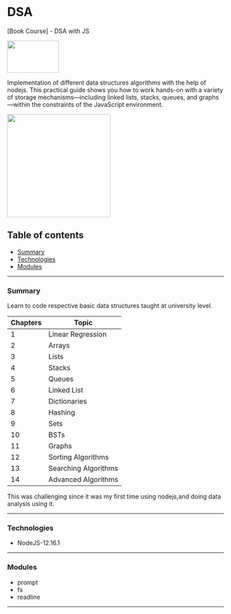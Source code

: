 # DSA
[Book Course]  - DSA with JS


<img src="https://cdn.oreillystatic.com/oreilly/images/logo_guidelines_bg_red.png" width="120" height="75">



Implementation of different data structures algorithms with the help of nodejs.
This practical guide shows you how to work hands-on with a variety of storage mechanisms—including linked lists, stacks, queues, and graphs—within the constraints of the JavaScript environment.

<img src="https://www.safaribooksonline.com/library/cover/9781449373931/250w/" width="240" height="240">

## Table of contents
* [Summary](#summary)
* [Technologies](#technologies)
* [Modules](#modules)


---

### Summary
Learn to code respective basic data structures taught at university level. 

Chapters | Topic 
--- | --- 
1 | Linear Regression 
2 | Arrays 
3 | Lists 
4 | Stacks 
5 | Queues 
6 | Linked List  
7 | Dictionaries 
8 | Hashing 
9 | Sets 
10 | BSTs 
11 | Graphs
12 | Sorting Algorithms
13 | Searching Algorithms
14 | Advanced Algorithms 

This was challenging since it was my first time using nodejs,and doing data analysis using it.

---


### Technologies
* NodeJS-12.16.1

---

### Modules
* prompt
* fs
* readline

---
